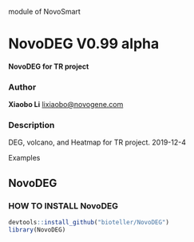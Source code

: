 module of NovoSmart
# NovoDEG V0.99 alpha #
#### NovoDEG for TR project ####

### Author

**Xiaobo Li**  <lixiaobo@novogene.com>

### Description
DEG, volcano, and Heatmap for TR project. 2019-12-4

Examples
## NovoDEG ##


### HOW TO INSTALL **NovoDEG** ###
```R
devtools::install_github("bioteller/NovoDEG")
library(NovoDEG)
```
